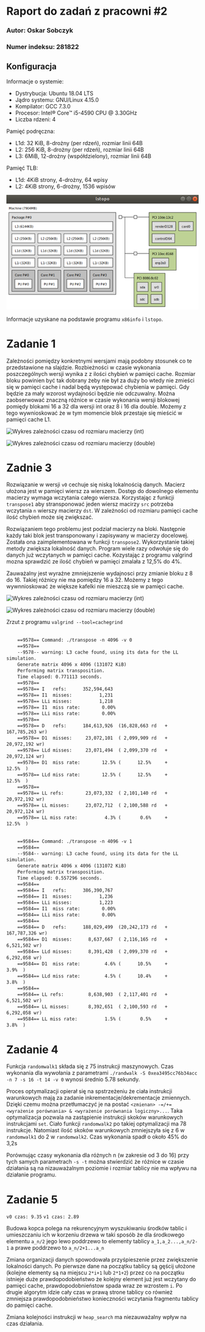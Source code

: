 # Raport do zadań z pracowni #2

 ### Autor: Oskar Sobczyk
 ### Numer indeksu: 281822

Konfiguracja
---

Informacje o systemie:
 - Dystrybucja: Ubuntu 18.04 LTS
 - Jądro systemu: GNU/Linux 4.15.0
 - Kompilator: GCC 7.3.0
 - Procesor: Intel® Core™ i5-4590 CPU @ 3.30GHz
 - Liczba rdzeni: 4

Pamięć podręczna:
 * L1d: 32 KiB, 8-drożny (per rdzeń), rozmiar linii 64B
 * L2: 256 KiB, 8-drożny (per rdzeń), rozmiar linii 64B
 * L3: 6MiB, 12-drożny (współdzielony), rozmiar linii 64B

Pamięć TLB:
 * L1d: 4KiB strony, 4-drożny, 64 wpisy
 * L2: 4KiB strony, 6-drożny, 1536 wpisów

 ![Zrzut z porgamu lstopo](img/memory.png)


 Informacje uzyskane na podstawie programu `x86info` i `lstopo`.

# Zadanie 1
Zależności pomiędzy konkretnymi wersjami mają podobny stosunek co te przedstawione na slajdzie.
Rozbieżności w czasie wykonania poszczególnych wersji wynika z z ilości chybień w pamięci cache.
Rozmiar bloku powinien być tak dobrany żeby nie był za duży bo wtedy nie zmieści się w pamięci cache i nadal będą występować chybienia w pamięci. Gdy będzie za mały wzorost wydajności będzie nie odczuwalny.
Można zaobserwować znaczną różnice w czasie wykonania wersji blokowej pomiędy blokami 16 a 32 dla wersji int oraz 8 i 16 dla double. Możemy z tego wywnioskować że w tym momencie blok przestaje się mieścić w pamięci cache L1. 

![Wykres zależności czasu od rozmiaru macierzy (int)](zad1int.png)


![Wykres zależności czasu od rozmiaru macierzy (double)](zad1double.png)

# Zadnie 3

Rozwiązanie w wersji `v0` cechuje się niską lokalnością danych. Macierz ułożona jest w pamięci wiersz za wierszem.
Dostęp do dowolnego elementu macierzy wymaga wczytania całego wiersza. Korzystając z funkcji `transpose1` 
aby stransponować jeden wiersz macirzy `src` potrzeba wczytania `n` wierszy macierzy `dst`.
W zależności od rozmiaru pamięci cache ilość chybień może się zwiększać.

Rozwiązaniem tego problemu jest podział macierzy na bloki. Następnie każdy taki blok jest transponowany i zapisywany w macierzy docelowej.
Została ona zaimplementowana w funkcji `transpose2`. Wykorzystanie takiej metody zwiększa lokalność danych.
Program wiele razy odwołuje się do danych już wczytanych w pamięci cache. Kozystając z programu valgrind mozna sprawdzić ze ilość chybień w pamięci zmalała z 12,5% do 4%. 

Zauważalny jest wyraźne zmniejszenie wydajnosci przy zmianie bloku z 8 do 16. Takiej różnicy nie ma pomiędzy 16 a 32. Możemy z tego wywnnioskować że większe kafelki nie mieszczą sie w pamięci cache.



![Wykres zależności czasu od rozmiaru macierzy (int)](zad3int.png)


![Wykres zależności czasu od rozmiaru macierzy (double)](zad3double.png)

Zrzut z programu `valgrind --tool=cachegrind`

```

    ==9578== Command: ./transpose -n 4096 -v 0
    ==9578== 
    --9578-- warning: L3 cache found, using its data for the LL simulation.
    Generate matrix 4096 x 4096 (131072 KiB)
    Performing matrix transposition.
    Time elapsed: 0.771113 seconds.
    ==9578== 
    ==9578== I   refs:      352,594,643
    ==9578== I1  misses:          1,231
    ==9578== LLi misses:          1,218
    ==9578== I1  miss rate:        0.00%
    ==9578== LLi miss rate:        0.00%
    ==9578== 
    ==9578== D   refs:      184,613,926  (16,828,663 rd   + 167,785,263 wr)
    ==9578== D1  misses:     23,072,101  ( 2,099,909 rd   +  20,972,192 wr)
    ==9578== LLd misses:     23,071,494  ( 2,099,370 rd   +  20,972,124 wr)
    ==9578== D1  miss rate:        12.5% (      12.5%     +        12.5%  )
    ==9578== LLd miss rate:        12.5% (      12.5%     +        12.5%  )
    ==9578== 
    ==9578== LL refs:        23,073,332  ( 2,101,140 rd   +  20,972,192 wr)
    ==9578== LL misses:      23,072,712  ( 2,100,588 rd   +  20,972,124 wr)
    ==9578== LL miss rate:          4.3% (       0.6%     +        12.5%  )

```

```

    ==9584== Command: ./transpose -n 4096 -v 1
    ==9584== 
    --9584-- warning: L3 cache found, using its data for the LL simulation.
    Generate matrix 4096 x 4096 (131072 KiB)
    Performing matrix transposition.
    Time elapsed: 0.557296 seconds.
    ==9584== 
    ==9584== I   refs:      386,390,767
    ==9584== I1  misses:          1,236
    ==9584== LLi misses:          1,223
    ==9584== I1  miss rate:        0.00%
    ==9584== LLi miss rate:        0.00%
    ==9584== 
    ==9584== D   refs:      188,029,499  (20,242,173 rd   + 167,787,326 wr)
    ==9584== D1  misses:      8,637,667  ( 2,116,165 rd   +   6,521,502 wr)
    ==9584== LLd misses:      8,391,428  ( 2,099,370 rd   +   6,292,058 wr)
    ==9584== D1  miss rate:         4.6% (      10.5%     +         3.9%  )
    ==9584== LLd miss rate:         4.5% (      10.4%     +         3.8%  )
    ==9584== 
    ==9584== LL refs:         8,638,903  ( 2,117,401 rd   +   6,521,502 wr)
    ==9584== LL misses:       8,392,651  ( 2,100,593 rd   +   6,292,058 wr)
    ==9584== LL miss rate:          1.5% (       0.5%     +         3.8%  )

```
# Zadanie 4

Funkcja `randomwalk1` składa się z 75 instrukcji maszynowych. Czas wykonania dla wywołania z parametrami `./randwalk -S 0xea3495cc76b34acc -n 7 -s 16 -t 14 -v 0` wynosi średnio 5.78 sekundy. 

Proces optymalizacji opierał się na spstrzeżeniu że ciała instrukcji warunkowych mają za zadanie inkrementacje/dekrementacje zmiennych. Dzięki czemu można przetłumaczyć je na postać `<zmienan> -=/+= <wyrażenie porównania> & <wyrażenie porównania logiczny>...`. Taka optymalizacja pozwala na zastąpienie instrukcji skoków warunkowych instrukcjami `set`. Ciało funkcji `randomwalk2` po takiej optymalizacji ma 78 instrukcje. Natomiast ilość skoków warunkowych zmniejszyła się z 6 w `randomwalk1` do 2 w `randomwalk2`. Czas wykonania spadł o około 45% do 3,2s 

Porównując czasy wykonania dla różnych n (w zakresie od 3 do 16) przy tych samych parametrach `-s -t` można stwierdzić że różnice w czasie działania są na nizauważalnym poziomie i rozmiar tablicy nie ma wpływu na działanie programu.

# Zadanie 5
`v0 czas: 9.35`
`v1 czas: 2.89`

Budowa kopca polega na rekurencyjnym wyszukiwaniu środków tablic i umieszczaniu ich w korzeniu drzewa w taki sposób że dla środkowego elementu `a_n/2` jego lewo poddrzewo to elementy tablicy `a_1,a_2...,a_n/2-1` a prawe poddrzewo to `a_n/2+1...a_n`

Zmiana organizacji danych spowodowała przyśpieszenie przez zwiększenie lokalności danych. Po pierwsze dane na początku tablicy są gęścij ułożone (kolejne elementy są na miejscu `2*i+1` lub `2*1+2`) przez co na początku istnieje duże prawdopodobieństwo że kolejny element już jest wczytany do pamięci cache, prawdopodobnieństow spada wraz ze wzrostem `i`. Po drugie algorytm idzie cały czas w prawą strone tablicy co również zmniejsza prawdopodobnieństwo konieczności wczytania fragmentu tablicy do pamięci cache.

Zmiana kolejności instrukcji w `heap_search` ma niezauważalny wpływ na czas działania.